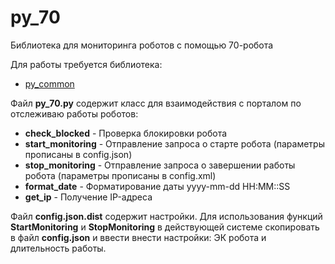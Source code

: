 # py_70

Библиотека для мониторинга роботов с помощью 70-робота

Для работы требуется библиотека: 

* [py_common](http://gitlab.dvgd.oao.rzd/erp_rpa/Python/py_common)

Файл **py_70.py** содержит класс для взаимодействия с порталом по отслеживаю работы роботов:

* **check_blocked** - Проверка блокировки робота
* **start_monitoring** - Отправление запроса о старте робота (параметры прописаны в config.json)
* **stop_monitoring** - Отправление запроса о завершении работы робота (параметры прописаны в config.xml)
* **format_date** - Форматирование даты yyyy-mm-dd HH:MM::SS
* **get_ip** - Получение IP-адреса


Файл **config.json.dist** содержит настройки. Для использования функций **StartMonitoring** и **StopMonitoring** в действующей системе скопировать в файл **config.json** и ввести внести настройки: ЭК робота и длительность работы.
